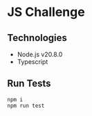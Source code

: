 # JS Challenge

## Technologies

- Node.js v20.8.0
- Typescript

## Run Tests

```
npm i
npm run test
```
